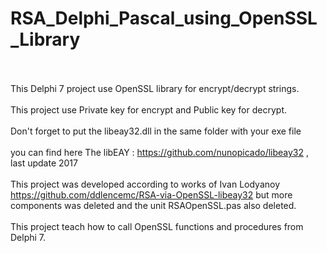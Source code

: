 # RSA_Delphi_Pascal_using_OpenSSL_Library<BR><BR>
This Delphi 7 project use OpenSSL library for encrypt/decrypt strings.<BR><BR>
This project use Private key for encrypt and Public key for decrypt.<BR><BR>
Don't forget to put the libeay32.dll in the same folder with your exe file<BR><BR>
you can find here The libEAY : https://github.com/nunopicado/libeay32 , last update 2017<BR><BR>
This project was developed according to works of Ivan Lodyanoy https://github.com/ddlencemc/RSA-via-OpenSSL-libeay32 but more components was deleted and the unit RSAOpenSSL.pas also deleted.<BR><BR>
This project teach how to call OpenSSL functions and procedures from Delphi 7.<BR><BR>
